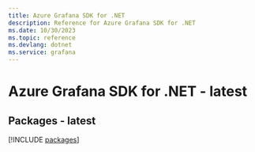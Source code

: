 ```yaml
---
title: Azure Grafana SDK for .NET
description: Reference for Azure Grafana SDK for .NET
ms.date: 10/30/2023
ms.topic: reference
ms.devlang: dotnet
ms.service: grafana
---
```

# Azure Grafana SDK for .NET - latest
## Packages - latest
[!INCLUDE [packages](grafana-index.md)]